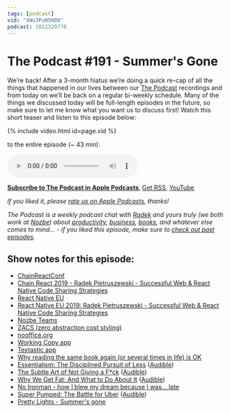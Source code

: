 ```yaml
---
tags: [podcast]
vid: "XWu3PuN5N80"
podcast: 1012329770
---
```


# The Podcast #191 - Summer's Gone

We’re back! After a 3-month hiatus we’re doing a quick re-cap of all the things that happened in our lives between our [The Podcast][p] recordings and from today on we’ll be back on a regular bi-weekly schedule. Many of the things we discussed today will be full-length episodes in the future, so make sure to let me know what you want us to discuss first! Watch this short teaser and listen to this episode below:

{% include video.html id=page.vid %}

<!--More-->

 to the entire episode (~ 43 min):

<audio controls>
<source src="https://files.nozbe.com/podcast/191.mp3" type="audio/mpeg">
</audio>

**[Subscribe to The Podcast in Apple Podcasts][i]**, [Get RSS][rss], [YouTube][y]

*If you liked it, please [rate us on Apple Podcasts][i], thanks!*

*The Podcast is a weekly podcast chat with [Radek][r] and yours truly (we both work at [Nozbe][n]) about [productivity](/productivity), [business](/business), [books](/books), and whatever else comes to mind… - if you liked this episode, make sure to [check out past episodes](/podcast).*

## Show notes for this episode:

  * [ChainReactConf](https://infinite.red/ChainReactConf)
  * [Chain React 2019 - Radek Pietruszewski - Successful Web & React Native Code Sharing Strategies](https://www.youtube.com/watch?v=KxSwRHi4lHk)
  * [React Native EU](https://react-native.eu/)
  * [React Native EU 2019: Radek Pietruszewski - Successful Web & React Native Code Sharing Strategies](https://www.youtube.com/watch?v=ryMvNklnDjU)
  * [Nozbe Teams](https://nozbe.com/teams)
  * [ZACS (zero abstraction cost styling)](https://github.com/Nozbe/zacs)
  * [nooffice.org](https://nooffice.org/)
  * [Working Copy app](https://workingcopyapp.com/)
  * [Textastic app](https://www.textasticapp.com/)
  * [Why reading the same book again (or several times in life) is OK](/again/)
  * [Essentialism: The Disciplined Pursuit of Less](https://www.amazon.com/Essentialism-Disciplined-Pursuit-Greg-McKeown/dp/0753555166/) ([Audible](https://www.audible.com/pd/Essentialism-Audiobook/B017TDXG3S))
  * [The Subtle Art of Not Giving a F*ck](https://www.amazon.com/Subtle-Art-Not-Giving-Counterintuitive/dp/B01I29Y344/) ([Audible](https://www.audible.com/pd/The-Subtle-Art-of-Not-Giving-a-F-ck-Audiobook/B01I28NFEE))
  * [Why We Get Fat: And What to Do About It](https://www.amazon.com/Why-We-Get-Fat-About/dp/B004HFK0H2/) ([Audible](https://www.audible.com/pd/Why-We-Get-Fat-Audiobook/B004D5K512))
  * [No Ironman - how I blew my dream because I was... late](/noiron/)
  * [Super Pumped: The Battle for Uber](https://www.amazon.com/Super-Pumped-Battle-Uber/dp/B07RT152TJ/) ([Audible](https://www.audible.com/pd/Super-Pumped-Audiobook/B07RV4JLHJ))
  * [Pretty Lights - Summer's gone](https://www.youtube.com/watch?v=agMmGoJW5bQ)

[y]: https://michael.gratis/thepodcastyt
[rss]: https://thepodcast.fm/episodes?format=RSS
[e]: /podcast-191

[p]: /podcast
[n]: https://michael.gratis/nozbe
[r]: https://michael.gratis/radex
[i]: https://michael.gratis/thepodcast
[o]: https://michael.gratis/ipadonly

